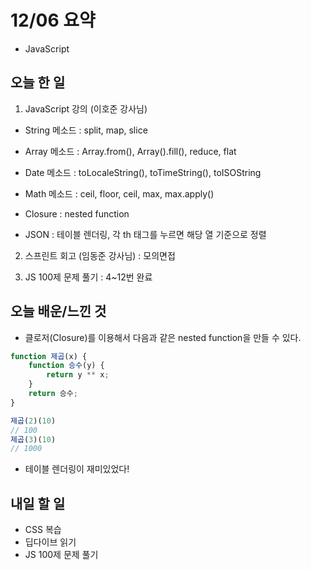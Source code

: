 # 12/06 요약
- JavaScript

## 오늘 한 일
1. JavaScript 강의 (이호준 강사님)

- String 메소드 : split, map, slice

- Array 메소드 : Array.from(), Array().fill(), reduce, flat

- Date 메소드 : toLocaleString(), toTimeString(), toISOString

- Math 메소드 : ceil, floor, ceil, max, max.apply()

- Closure : nested function

- JSON : 테이블 렌더링, 각 th 태그를 누르면 해당 열 기준으로 정렬

2. 스프린트 회고 (임동준 강사님) : 모의면접

3. JS 100제 문제 풀기 : 4~12번 완료

## 오늘 배운/느낀 것
- 클로저(Closure)를 이용해서 다음과 같은 nested function을 만들 수 있다.
```javascript
function 제곱(x) {
    function 승수(y) {
        return y ** x;
    }
    return 승수;
}

제곱(2)(10)
// 100
제곱(3)(10)
// 1000
```
- 테이블 렌더링이 재미있었다!

## 내일 할 일
- CSS 복습
- 딥다이브 읽기
- JS 100제 문제 풀기


